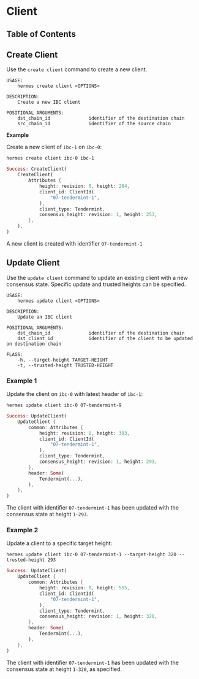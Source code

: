 # Client

## Table of Contents

<!-- toc -->

## Create Client

Use the `create client` command to create a new client.

```shell
USAGE:
    hermes create client <OPTIONS>

DESCRIPTION:
    Create a new IBC client

POSITIONAL ARGUMENTS:
    dst_chain_id              identifier of the destination chain
    src_chain_id              identifier of the source chain
```

__Example__

Create a new client of `ibc-1` on `ibc-0`:

```shell
hermes create client ibc-0 ibc-1
```

```rust
Success: CreateClient(
    CreateClient(
        Attributes {
            height: revision: 0, height: 264,
            client_id: ClientId(
                "07-tendermint-1",
            ),
            client_type: Tendermint,
            consensus_height: revision: 1, height: 253,
        },
    ),
)
```

A new client is created with identifier `07-tendermint-1`

## Update Client

Use the `update client` command to update an existing client with a new consensus state.
Specific update and trusted heights can be specified.

```shell
USAGE:
    hermes update client <OPTIONS>

DESCRIPTION:
    Update an IBC client

POSITIONAL ARGUMENTS:
    dst_chain_id              identifier of the destination chain
    dst_client_id             identifier of the client to be updated on destination chain

FLAGS:
    -h, --target-height TARGET-HEIGHT
    -t, --trusted-height TRUSTED-HEIGHT
```

### Example 1

Update the client on `ibc-0` with latest header of `ibc-1`:

```shell
hermes update client ibc-0 07-tendermint-9
```

```rust
Success: UpdateClient(
    UpdateClient {
        common: Attributes {
            height: revision: 0, height: 303,
            client_id: ClientId(
                "07-tendermint-1",
            ),
            client_type: Tendermint,
            consensus_height: revision: 1, height: 293,
        },
        header: Some(
            Tendermint(...),
        ),
    },
)
```

The client with identifier `07-tendermint-1` has been updated with the consensus state at height `1-293`.

### Example 2

Update a client to a specific target height:

```shell
hermes update client ibc-0 07-tendermint-1 --target-height 320 --trusted-height 293
```

```rust
Success: UpdateClient(
    UpdateClient {
        common: Attributes {
            height: revision: 0, height: 555,
            client_id: ClientId(
                "07-tendermint-1",
            ),
            client_type: Tendermint,
            consensus_height: revision: 1, height: 320,
        },
        header: Some(
            Tendermint(...),
        ),
    },
)
```

The client with identifier `07-tendermint-1` has been updated with the consensus state at height `1-320`, as specified.
